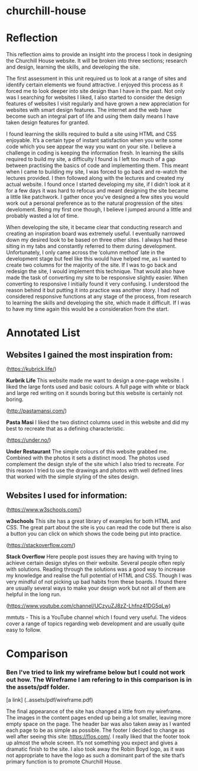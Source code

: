 # churchill-house

# Reflection

This reflection aims to provide an insight into the process I took in designing the Churchill House website. It will be broken into three sections; research and design, learning the skills, and developing the site.

The first assessment in this unit required us to look at a range of sites and identify certain elements we found attractive.  I enjoyed this process as it forced me to look deeper into site design than I have in the past. Not only was I searching for websites I liked, I also started to consider the design features of websites I visit regularly and have grown a new appreciation for websites with smart design features. The internet and the web have become such an integral part of life and using them daily means I have taken design features for granted. 

I found learning the skills required to build a site using HTML and CSS enjoyable. It’s a certain type of instant satisfaction when you write some code which you see appear the way you want on your site. I believe a challenge in coding is keeping the information fresh. In learning the skills required to build my site, a difficulty I found is I left too much of a gap between practising the basics of code and implementing them. This meant when I came to building my site, I was forced to go back and re-watch the lectures provided. I then followed along with the lectures and created my actual website. I found once I started developing my site, if I didn’t look at it for a few days it was hard to refocus and meant designing the site became a little like patchwork. I gather once you’ve designed a few sites you would work out a personal preference as to the natural progression of the sites develoment. Being my first one though, I believe I jumped around a little and probably wasted a lot of time. 

When developing the site, it became clear that conducting research and creating an inspiration board was extremely useful. I eventually narrowed down my desired look to be based on three other sites. I always had these siting in my tabs and constantly referred to them during development. Unfortunately, I only came across the ‘column method’ late in the development stage but feel like this would have helped me, as I wanted to create two columns for the majority of the site. If I was to go back and redesign the site, I would implement this technique. That would also have made the task of converting my site to be responsive slightly easier. When converting to responsive I initially found it very confusing. I understood the reason behind it but putting it into practice was another story. I had not considered responsive functions at any stage of the process, from research to learning the skills and developing the site, which made it difficult. If I was to have my time again this would be a consideration from the start.

# Annotated List

## Websites I gained the most inspiration from:

(https://kubrick.life/)

__Kurbrik Life__ This website made me want to design a one-page website. I liked the large fonts used and basic colours. A full page with white or black and large red writing on it sounds boring but this website is certainly not boring.

(http://pastamansi.com/)

__Pasta Masi__ I liked the two distinct columns used in this website and did my best to recreate that as a defining characteristic.

(https://under.no/)

__Under Restaurant__ The simple colours of this website grabbed me. Combined with the photos it sets a distinct mood. The photos used complement the design style of the site which I also tried to recreate. For this reason I tried to use the drawings and photos with well defined lines that worked with the simple styling of the sites design.

## Websites I used for information:

(https://www.w3schools.com/)

__w3schools__ This site has a great library of examples for both HTML and CSS. The great part about the site is you can read the code but there is also a button you can click on which shows the code being put into practice. 

(https://stackoverflow.com/)

__Stack Overflow__ Here people post issues they are having with trying to achieve certain design styles on their website. Several people often reply with solutions. Reading through the solutions was a good way to increase my knowledge and realise the full potential of HTML and CSS. Though I was very mindful of not picking up bad habits from these boards. I found there are usually several ways to make your design work but not all of them are helpful in the long run.

(https://www.youtube.com/channel/UCzyuZJ8zZ-Lhfnz41DG5qLw)

mmtuts - This is a YouTube channel which I found very useful. The videos cover a range of topics regarding web development and are usually quite easy to follow. 
 
# Comparison

### Ben I've tried to link my wireframe below but I could not work out how. The Wireframe I am refering to in this comparison is in the assets/pdf folder.

[a link] (..assets/pdf/wireframe.pdf)

The final appearance of the site has changed a little from my wireframe. The images in the content pages ended up being a lot smaller, leaving more empty space on the page. The header bar was also taken away as I wanted each page to be as simple as possible. The footer I decided to change as well after seeing this site: https://flos.com/. I really liked that the footer took up almost the whole screen. It’s not something you expect and gives a dramatic finish to the site. I also took away the Robin Boyd logo, as it was not appropriate to have the logo as such a dominant part of the site that’s primary function is to promote Churchill House. 
